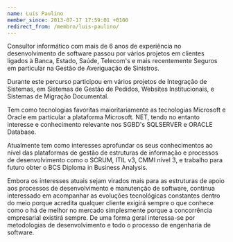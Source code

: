 ```yaml
---
name: Luis Paulino
member_since: 2013-07-17 17:59:01 +0100
redirect_from: /membro/luis-paulino/
---
```

Consultor informático com mais de 6 anos de experiência no desenvolvimento de software passou por vários projetos em clientes ligados à Banca, Estado, Saúde, Telecom's e mais recentemente Seguros em particular na Gestão de Averiguação de Sinistros.

Durante este percurso participou em vários projetos de Integração de Sistemas, em Sistemas de Gestão de Pedidos, Websites Institucionais, e Sistemas de Migração Documental.

Tem como tecnologias favoritas maioritariamente as tecnologias Microsoft e Oracle em particular a plataforma Microsoft. NET, tendo no entanto interesse e conhecimento relevante nos SGBD's SQLSERVER e ORACLE Database.

Atualmente tem como interesses aprofundar os seus conhecimentos ao nível das plataformas de gestão de estruturas de informação e processos de desenvolvimento como o SCRUM, ITIL v3, CMMI nível 3, e trabalho para futuro obter o BCS Diploma in Business Analysis.

Embora os interesses atuais sejam virados mais para as estruturas de apoio aos processos de desenvolvimento e manutenção de software, continua interessado em acompanhar as evoluções tecnológicas constantes dentro do meio porque acredita qualquer cliente exigirá sempre o que conhece como o há de melhor no mercado simplesmente porque a concorrência empresarial existirá sempre. De uma forma geral interessa-se por metodologias de desenvolvimento e todo o processo de engenharia de software.
